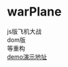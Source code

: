 # warPlane
js版飞机大战<br>
dom版 <br>
等重构<br>
<a href="https://chris888888.github.io/warPlane/index.html">demo演示地址</a>

